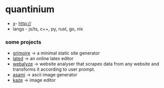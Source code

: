 # quantinium
- [x](https://x.com/quantinium3)- [http://](https://quantinium.dev)
- langs - js/ts, c++, py, rust, go, nix

### some projects
- [grimoire](https://github.com/quantinium03/grimoire) <span>&#8594;</span> a minimal static site generator
- [lated](https://github.com/quantinium03/lated) <span>&#8594;</span> an online latex editor
- [webalyze](https://github.com/quantinium03/webalyze) <span>&#8594;</span> website analyser that scrapes data from any website and transforms it according to user prompt.
- [asami](https://github.com/quantinium03/asami) <span>&#8594;</span> ascii image generator
- [kaze](https://github.com/quantinium03/kaze) <span>&#8594;</span> image editor

